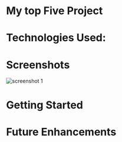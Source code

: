 # My top Five Project

# Technologies Used:

# Screenshots
![screenshot 1](./screenshot.png)

# Getting Started

# Future Enhancements 